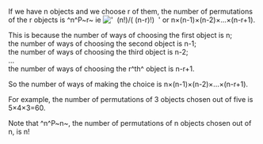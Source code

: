 If we have n objects and we choose r of them, the number of permutations
of the r objects is ^n^P~r~ ie !['  (n!)/(
(n-r)!)  '](../dictionary/equation_images/3411.1..png) or
n×(n-1)×(n-2)×...×(n-r+1).

This is because the number of ways of choosing the first object is n;\
 the number of ways of choosing the second object is n-1;\
 the number of ways of choosing the third object is n-2;\
 ...\
 the number of ways of choosing the r^th^ object is n-r+1.

So the number of ways of making the choice is n×(n-1)×(n-2)×...×(n-r+1).

For example, the number of permutations of 3 objects chosen out of five
is 5×4×3=60.

Note that ^n^P~n~, the number of permutations of n objects chosen out of
n, is n!
